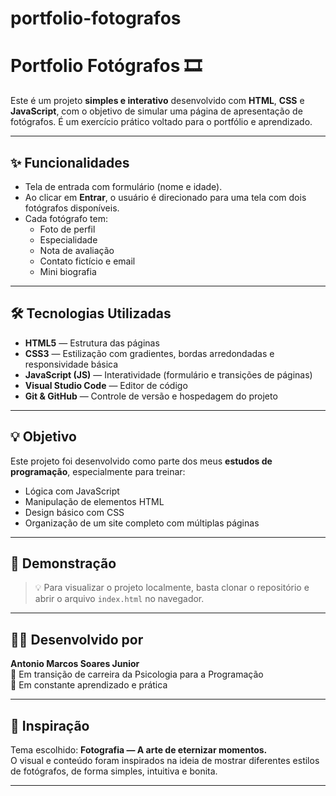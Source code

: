 # portfolio-fotografos

# Portfolio Fotógrafos 🎞️

Este é um projeto **simples e interativo** desenvolvido com **HTML**, **CSS** e **JavaScript**, com o objetivo de simular uma página de apresentação de fotógrafos. É um exercício prático voltado para o portfólio e aprendizado.

---

## ✨ Funcionalidades

- Tela de entrada com formulário (nome e idade).
- Ao clicar em **Entrar**, o usuário é direcionado para uma tela com dois fotógrafos disponíveis.
- Cada fotógrafo tem:
  - Foto de perfil
  - Especialidade
  - Nota de avaliação
  - Contato fictício e email
  - Mini biografia

---

## 🛠️ Tecnologias Utilizadas

- **HTML5** — Estrutura das páginas
- **CSS3** — Estilização com gradientes, bordas arredondadas e responsividade básica
- **JavaScript (JS)** — Interatividade (formulário e transições de páginas)
- **Visual Studio Code** — Editor de código
- **Git & GitHub** — Controle de versão e hospedagem do projeto

---

## 💡 Objetivo

Este projeto foi desenvolvido como parte dos meus **estudos de programação**, especialmente para treinar:

- Lógica com JavaScript
- Manipulação de elementos HTML
- Design básico com CSS
- Organização de um site completo com múltiplas páginas

---

## 🔗 Demonstração

> 💡 Para visualizar o projeto localmente, basta clonar o repositório e abrir o arquivo `index.html` no navegador.

---

## 👨‍💻 Desenvolvido por

**Antonio Marcos Soares Junior**  
📍 Em transição de carreira da Psicologia para a Programação  
🚀 Em constante aprendizado e prática

---

## 📸 Inspiração

Tema escolhido: **Fotografia — A arte de eternizar momentos.**  
O visual e conteúdo foram inspirados na ideia de mostrar diferentes estilos de fotógrafos, de forma simples, intuitiva e bonita.

---


